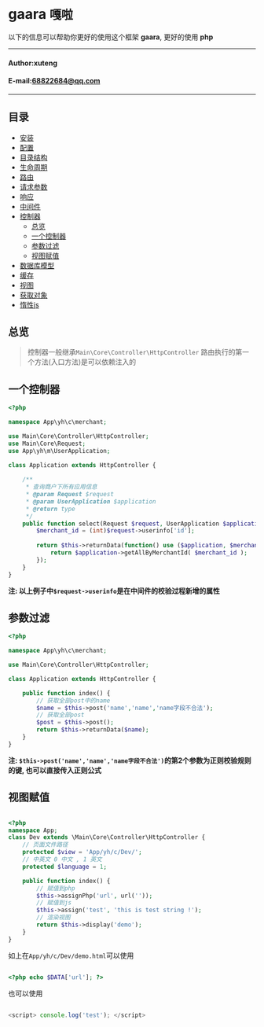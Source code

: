 **gaara** `嘎啦`
==========================
以下的信息可以帮助你更好的使用这个框架 **gaara**, 更好的使用 **php**
****
#### Author:xuteng
#### E-mail:68822684@qq.com
****
## 目录
* [安装](/helper/install.md)
* [配置](/helper/configure.md)
* [目录结构](/helper/catalog.md)
* [生命周期](/helper/cycle.md)
* [路由](/helper/route.md)
* [请求参数](/helper/request.md)
* [响应](/helper/response.md)
* [中间件](/helper/middleware.md)
* [控制器](/helper/controller.md)
    * [总览](#总览)
    * [一个控制器](#一个控制器)
    * [参数过滤](#参数过滤)
    * [视图赋值](#视图赋值)
* [数据库模型](/helper/model.md)
* [缓存](/helper/cache.md)
* [视图](/helper/view.md)
* [获取对象](/helper/getobj.md)
* [惰性js](/helper/inertjs.md)

## 总览

> 控制器一般继承`Main\Core\Controller\HttpController`
> 路由执行的第一个方法(入口方法)是可以依赖注入的

## 一个控制器

```php
<?php

namespace App\yh\c\merchant;

use Main\Core\Controller\HttpController;
use Main\Core\Request;
use App\yh\m\UserApplication;

class Application extends HttpController {
    
    /**
     * 查询商户下所有应用信息
     * @param Request $request
     * @param UserApplication $application
     * @return type
     */
    public function select(Request $request, UserApplication $application) {
        $merchant_id = (int)$request->userinfo['id'];
        
        return $this->returnData(function() use ($application, $merchant_id){
            return $application->getAllByMerchantId( $merchant_id );
        });
    }
}
```
**注: 以上例子中`$request->userinfo`是在中间件的校验过程新增的属性**

## 参数过滤

```php
<?php

namespace App\yh\c\merchant;

use Main\Core\Controller\HttpController;

class Application extends HttpController {

    public function index() {
        // 获取全部post中的name
        $name = $this->post('name','name','name字段不合法');
        // 获取全部post
        $post = $this->post();
        return $this->returnData($name);
    }
}
```

**注: `$this->post('name','name','name字段不合法')`的第2个参数为正则校验规则的键, 也可以直接传入正则公式**

## 视图赋值

```php

<?php
namespace App;
class Dev extends \Main\Core\Controller\HttpController {
    // 页面文件路径
    protected $view = 'App/yh/c/Dev/';
    // 中英文 0 中文 , 1 英文
    protected $language = 1;

    public function index() {
        // 赋值到php
        $this->assignPhp('url', url(''));
        // 赋值到js
        $this->assign('test', 'this is test string !');
        // 渲染视图
        return $this->display('demo');
    }
}

```

如上在`App/yh/c/Dev/demo.html`可以使用

```php

<?php echo $DATA['url']; ?>

```

也可以使用

```javascript

<script> console.log('test'); </script>

```
